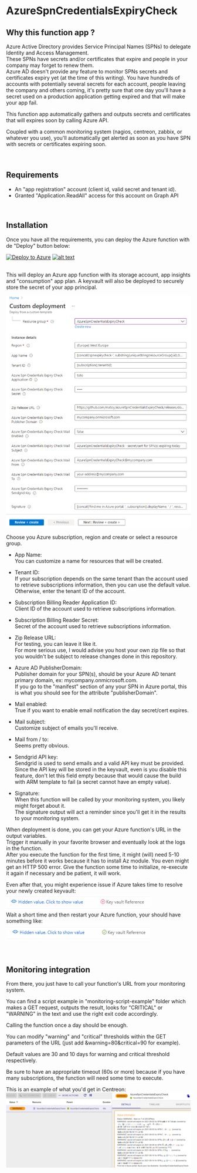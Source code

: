 # AzureSpnCredentialsExpiryCheck
  
## Why this function app ?
Azure Active Directory provides Service Principal Names (SPNs) to delegate Identity and Access Management.  
These SPNs have secrets and/or certificates that expire and people in your company may forget to renew them.  
Azure AD doesn't provide any feature to monitor SPNs secrets and certificates expiry yet (at the time of this writing).  You have hundreds of accounts with potentially several secrets for each account, people leaving the company and others coming, it's pretty sure that one day you'll have a secret used on a production application getting expired and that will make your app fail.  
  
This function app automatically gathers and outputs secrets and certificates that will expires soon by calling Azure API.  
  
Coupled with a common monitoring system (nagios, centreon, zabbix, or whatever you use), you'll automatically get alerted as soon as you have SPN with secrets or certificates expiring soon.  
</br>
</br>

## Requirements
* An "app registration" account (client id, valid secret and tenant id).  
* Granted "Application.ReadAll" access for this account on Graph API  
</br>

## Installation
Once you have all the requirements, you can deploy the Azure function with de "Deploy" button below:  
  
[![Deploy to Azure](https://aka.ms/deploytoazurebutton)](https://portal.azure.com/#create/Microsoft.Template/uri/https%3A%2F%2Fraw.githubusercontent.com%2Fmatoy%2FAzureSpnCredentialsExpiryCheck%2Fmain%2Farm-template%2FAzureSpnCredentialsExpiryCheck.json) [![alt text](http://armviz.io/visualizebutton.png)](http://armviz.io/#/?load=https://raw.githubusercontent.com/matoy/AzureSpnCredentialsExpiryCheck/main/arm-template/AzureSpnCredentialsExpiryCheck.json)  
  
</br>
This will deploy an Azure app function with its storage account, app insights and "consumption" app plan.  
A keyvault will also be deployed to securely store the secret of your app principal.  
  
![alt text](https://github.com/matoy/AzureSpnCredentialsExpiryCheck/blob/main/img/screenshot1.png?raw=true)  
  
Choose you Azure subscription, region and create or select a resource group.  
  
* App Name:  
You can customize a name for resources that will be created.  
  
* Tenant ID:  
If your subscription depends on the same tenant than the account used to retrieve subscriptions information, then you can use the default value.  
Otherwise, enter the tenant ID of the account.  
  
* Subscription Billing Reader Application ID:  
Client ID of the account used to retrieve subscriptions information.  
  
* Subscription Billing Reader Secret:  
Secret of the account used to retrieve subscriptions information.  
   
* Zip Release URL:  
For testing, you can leave it like it.  
For more serious use, I would advise you host your own zip file so that you wouldn't be subject to release changes done in this repository.  
  
* Azure AD PublisherDomain:  
Publisher domain for your SPN(s), should be your Azure AD tenant primary domain, ex: mycompany.onmicrosoft.com.  
If you go to the "manifest" section of any your SPN in Azure portal, this is what you should see for the attribute "publisherDomain".  
  
* Mail enabled:  
True if you want to enable email notification the day secret/cert expires.  
  
* Mail subject:  
Customize subject of emails you'll receive.  
  
* Mail from / to:  
Seems pretty obvious.  
  
* Sendgrid API key:  
Sendgrid is used to send emails and a valid API key must be provided. Since the API key will be stored in the keyvault, even is you disable this feature, don't let this field empty because that would cause the build with ARM template to fail (a secret cannot have an empty value).  
  
* Signature:  
When this function will be called by your monitoring system, you likely might forget about it.  
The signature output will act a reminder since you'll get it in the results to your monitoring system.  
  
When deployment is done, you can get your Azure function's URL in the output variables.  
Trigger it manually in your favorite browser and eventually look at the logs in the function.  
After you execute the function for the first time, it might (will) need 5-10 minutes before it works because it has to install Az module. You even might get an HTTP 500 error. Give the function some time to initialize, re-execute it again if necessary and be patient, it will work.  
  
Even after that, you might experience issue if Azure takes time to resolve your newly created keyvault:  
![alt text](https://github.com/matoy/AzureSpnCredentialsExpiryCheck/blob/main/img/kv-down.png?raw=true)  
Wait a short time and then restart your Azure function, your should have something like:  
![alt text](https://github.com/matoy/AzureSpnCredentialsExpiryCheck/blob/main/img/kv-up.png?raw=true)  
</br>
</br>

## Monitoring integration  
From there, you just have to call your function's URL from your monitoring system.  
  
You can find a script example in "monitoring-script-example" folder which makes a GET request, outputs the result, looks for "CRITICAL" or "WARNING" in the text and use the right exit code accordingly.  
  
Calling the function once a day should be enough.  
  
You can modify "warning" and "critical" thresholds within the GET parameters of the URL (just add &warning=80&critical=90 for example).  
  
Default values are 30 and 10 days for warning and critical threshold respectively.  
  
Be sure to have an appropriate timeout (60s or more) because if you have many subscriptions, the function will need some time to execute.  
  
This is an example of what you'd get in Centreon:  
![alt text](https://github.com/matoy/AzureSpnCredentialsExpiryCheck/blob/main/img/screenshot2.png?raw=true)  
  
